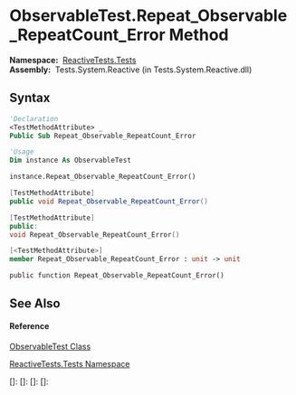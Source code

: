 # ObservableTest.Repeat\_Observable\_RepeatCount\_Error Method

**Namespace:**  [ReactiveTests.Tests](ReactiveTests.Tests\ReactiveTests.Tests.md)  
**Assembly:**  Tests.System.Reactive (in Tests.System.Reactive.dll)

## Syntax

```vb
'Declaration
<TestMethodAttribute> _
Public Sub Repeat_Observable_RepeatCount_Error
```

```vb
'Usage
Dim instance As ObservableTest

instance.Repeat_Observable_RepeatCount_Error()
```

```csharp
[TestMethodAttribute]
public void Repeat_Observable_RepeatCount_Error()
```

```c++
[TestMethodAttribute]
public:
void Repeat_Observable_RepeatCount_Error()
```

```fsharp
[<TestMethodAttribute>]
member Repeat_Observable_RepeatCount_Error : unit -> unit 
```

```jscript
public function Repeat_Observable_RepeatCount_Error()
```

## See Also

#### Reference

[ObservableTest Class](ObservableTest\ObservableTest.md)

[ReactiveTests.Tests Namespace](ReactiveTests.Tests\ReactiveTests.Tests.md)

[]: 
[]: 
[]: 
[]: 